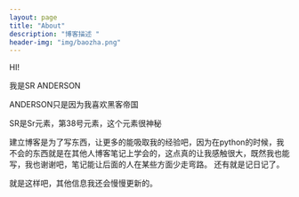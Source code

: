 ```yaml
---
layout: page
title: "About"
description: "博客描述 " 
header-img: "img/baozha.png"
---
```


HI! 

我是SR ANDERSON

ANDERSON只是因为我喜欢黑客帝国

SR是Sr元素，第38号元素，这个元素很神秘

建立博客是为了写东西，让更多的能吸取我的经验吧，因为在python的时候，我不会的东西就是在其他人博客笔记上学会的，这点真的让我感触很大，既然我也能写，我也谢谢吧，笔记能让后面的人在某些方面少走弯路。
还有就是记日记了。

就是这样吧，其他信息我还会慢慢更新的。





